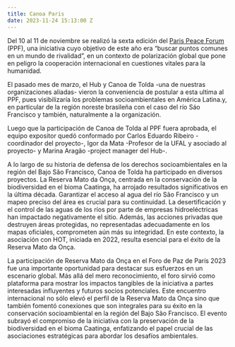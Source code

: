 ```yaml
---
title: Canoa Paris
date: 2023-11-24 15:13:00 Z
---
```


Del 10 al 11 de noviembre se realizó la sexta edición del [Paris Peace Forum](https://parispeaceforum.org/) (PPF), una iniciativa cuyo objetivo de este año era “buscar puntos comunes en un mundo de rivalidad”, en un contexto de polarización global  que pone en peligro la cooperación internacional en cuestiones vitales para la humanidad.

El pasado mes de marzo, el Hub y Canoa de Tolda -una de nuestras organizaciones aliadas- vieron la conveniencia de postular a esta ultima al PPF, pues visibilizaría los problemas socioambientales en América Latina.y, en particular de la región noreste brasileña con el caso del río Sáo Francisco y también, naturalmente a la organización. 

Luego que la participación de Canoa de Tolda al PPF fuera aprobada, el equipo expositor quedó conformado por Carlos Eduardo Ribeiro -coordinador del proyecto-, Igor da Mata -Profesor de la UFAL y asociado al proyecto- y Marina Aragão -project manager del Hub-.

A lo largo de su historia de defensa de los derechos socioambientales en la región del Bajo São Francisco, Canoa de Tolda ha participado en diversos proyectos. La Reserva Mato da Onça, centrada en la conservación de la biodiversidad en el bioma Caatinga, ha arrojado resultados significativos en la última década. Garantizar el acceso al agua del río São Francisco y un mapeo preciso del área es crucial para su continuidad. La desertificación y el control de las aguas de los ríos por parte de empresas hidroeléctricas han impactado negativamente el sitio. Además, las acciones privadas que destruyen áreas protegidas, no representadas adecuadamente en los mapas oficiales, comprometen aún más su integridad. En este contexto, la asociación con HOT, iniciada en 2022, resulta esencial para el éxito de la Reserva Mato da Onça.

La participación de Reserva Mato da Onça en el Foro de Paz de París 2023 fue una importante oportunidad para destacar sus esfuerzos en un escenario global. Más allá del mero reconocimiento, el foro sirvió como plataforma para mostrar los impactos tangibles de la iniciativa a partes interesadas influyentes y futuros socios potenciales. Este encuentro internacional no sólo elevó el perfil de la Reserva Mato da Onça sino que también fomentó conexiones que son integrales para su éxito en la conservación socioambiental en la región del Bajo São Francisco. El evento subrayó el compromiso de la iniciativa con la preservación de la biodiversidad en el bioma Caatinga, enfatizando el papel crucial de las asociaciones estratégicas para abordar los desafíos ambientales.​
